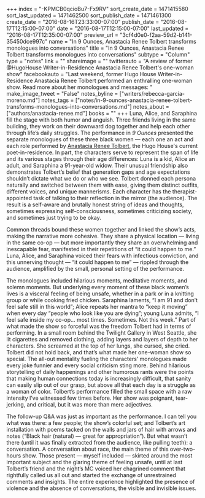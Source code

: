 +++
index = "-KPMCB0qcioBu7-Fx9RV"
sort_create_date = 1471415580
sort_last_updated = 1471462500
sort_publish_date = 1471461300
create_date = "2016-08-16T23:33:00-07:00"
publish_date = "2016-08-17T12:15:00-07:00"
date = "2016-08-17T12:15:00-07:00"
last_updated = "2016-08-17T12:35:00-07:00"
preview_url = "3cf4d0e0-f2aa-59d2-b141-35450dce997c"
name = "In 9 Ounces, Anastacia Renee Tolbert transforms monologues into conversations"
title = "In 9 Ounces, Anastacia Renee Tolbert transforms monologues into conversations"
subtype = "Column"
type = "notes"
link = ""
shareimage = ""
twitterauto = "A review of former @HugoHouse Writer-in-Residence Anastacia Renee Tolbert's one-woman show"
facebookauto = "Last weekend, former Hugo House Writer-in-Residence Anastacia Renee Tolbert performed an enthralling one-woman show. Read more about her monologues and messages: "
make_image_tweet = "False"
notes_byline = ["writers/rebecca-garcia-moreno.md"]
notes_tags = ["notes/in-9-ounces-anastacia-renee-tolbert-transforms-monologues-into-conversations.md"]
notes_about = ["authors/anastacia-renee.md"]
books = ""
+++
Luna, Alice, and Saraphina fill the stage with both humor and anguish. Three friends living in the same building, they work on their downward dog together and help each other through life’s daily struggles. The performance in _9 Ounces_ presented the separate monologues of these three black women — each one an act and each role performed by [Anastacia Renee Tolbert](http://indigoa.wix.com/main), the Hugo House's current poet-in-residence. In part, the characters serve to represent the span of life and its various stages through their age differences: Luna is a kid, Alice an adult, and Saraphina a 91-year-old widow. Their unusual friendship also demonstrates Tolbert’s belief that generation gaps and age expectations shouldn’t dictate what we do or who we see. Tolbert donned each persona naturally and switched between them with ease, giving them distinct outfits, different voices, and unique mannerisms. Each character has the therapist-appointed task of talking to their reflection in the mirror (the audience). The result is a self-aware and brutally honest string of ideas and thoughts, sometimes expressing self-consciousness, sometimes criticizing society, and sometimes just trying to be okay. 

Common threads bound these women together and linked the show’s acts, making the narrative more cohesive. They share a physical location — living in the same co-op — but more importantly they share an overwhelming and inescapable fear, manifested in their repetitions of “it could happen to me.” Luna, Alice, and Saraphina voiced their fears with infectious conviction, and this unnerving thought — “it could happen to me” — rippled through the audience, amplified by the small, personal setting of the performance. 

The monologues included hilarious moments, meditative moments, and solemn moments. But underlying every moment of these black women’s lives is a visceral feeling of being unsafe, whether in a park or in a knitting group or while cooking fried chicken. Saraphina laments, “I am 91 and don’t feel safe still in this world”; Alice repeats her mantra to “keep it moving” when every day “people who look like you are dying”; young Luna admits, “I feel safe inside my co-op… most times. Sometimes. Not this week.” Part of what made the show so forceful was the freedom Tolbert had in terms of performing. In a small room behind the Twilight Gallery in West Seattle, she lit cigarettes and removed clothing, adding layers and layers of depth to her characters. She screamed at the top of her lungs, she cursed, she cried. Tolbert did not hold back, and that’s what made her one-woman show so special. The all-out mentality fueling the characters’ monologues made every joke funnier and every social criticism sting more. Behind hilarious storytelling of daily happenings and other humorous rants were the points that making human connections today is increasingly difficult, that sanity can easily slip out of our grasp, but above all that each day is a struggle as a woman of color. Tolbert’s performance filled the small space with a raw intensity I’ve witnessed few times before. Her show was poignant, tear-jerking, and critical, but it was more than mere adjectives.

The follow-up Q&A was just as important as the performance. I can tell you what was there: a few people; the show’s colorful set; and Tolbert’s art installation with poems tacked on the walls and jars of hair with arrows and notes (“Black hair (natural) — great for appropriation”). But what wasn’t there (until it was finally extracted from the audience, like pulling teeth): a conversation. A conversation about race, the main theme of this over-two-hours show. Those present — myself included — skirted around the most important subject and the glaring theme of feeling unsafe, until at last Tolbert’s friend and the night’s MC voiced her chagrined comment that rightfully called us all out and started the exchange of unrestrained comments and insights. The entire experience highlighted the presence of violence and the absence of conversations, the visible and invisible issues.